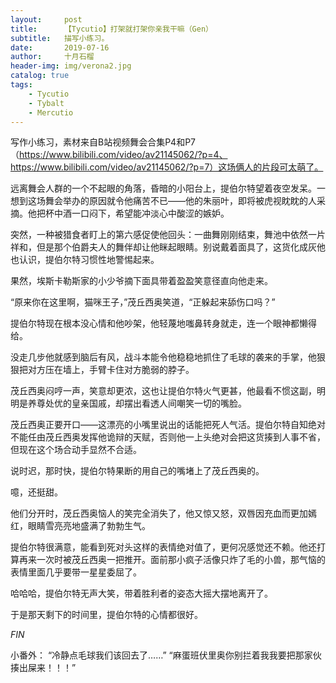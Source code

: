 ```yaml
---
layout:     post
title:      【Tycutio】打架就打架你亲我干嘛（Gen）
subtitle:   描写小练习。
date:       2019-07-16
author:     十月石榴
header-img: img/verona2.jpg
catalog: true
tags:
    - Tycutio
    - Tybalt
    - Mercutio
---
```

写作小练习，素材来自B站视频舞会合集P4和P7（https://www.bilibili.com/video/av21145062/?p=4、https://www.bilibili.com/video/av21145062/?p=7）这场俩人的片段可太萌了。


远离舞会人群的一个不起眼的角落，昏暗的小阳台上，提伯尔特望着夜空发呆。一想到这场舞会举办的原因就令他痛苦不已——他的朱丽叶，即将被虎视眈眈的人采摘。他把杯中酒一口闷下，希望能冲淡心中酸涩的嫉妒。

突然，一种被猎食者盯上的第六感促使他回头：一曲舞刚刚结束，舞池中依然一片祥和，但是那个伯爵夫人的舞伴却让他眯起眼睛。别说戴着面具了，这货化成灰他也认识，提伯尔特习惯性地警惕起来。

果然，埃斯卡勒斯家的小少爷摘下面具带着盈盈笑意径直向他走来。

“原来你在这里啊，猫咪王子，”茂丘西奥笑道，“正躲起来舔伤口吗？”

提伯尔特现在根本没心情和他吵架，他轻蔑地嗤鼻转身就走，连一个眼神都懒得给。

没走几步他就感到脑后有风，战斗本能令他稳稳地抓住了毛球的袭来的手掌，他狠狠把对方压在墙上，手臂卡住对方脆弱的脖子。

茂丘西奥闷哼一声，笑意却更浓，这也让提伯尔特火气更甚，他最看不惯这副，明明是养尊处优的皇亲国戚，却摆出看透人间嘲笑一切的嘴脸。

茂丘西奥正要开口——这漂亮的小嘴里说出的话能把死人气活。提伯尔特自知绝对不能任由茂丘西奥发挥他诡辩的天赋，否则他一上头绝对会把这货揍到人事不省，但现在这个场合动手显然不合适。

说时迟，那时快，提伯尔特果断的用自己的嘴堵上了茂丘西奥的。


噫，还挺甜。


他们分开时，茂丘西奥恼人的笑完全消失了，他又惊又怒，双唇因充血而更加嫣红，眼睛雪亮亮地盛满了勃勃生气。

提伯尔特很满意，能看到死对头这样的表情绝对值了，更何况感觉还不赖。他还打算再来一次时被茂丘西奥一把推开。面前那小疯子活像只炸了毛的小兽，那气恼的表情里面几乎要带一星星委屈了。

哈哈哈，提伯尔特无声大笑，带着胜利者的姿态大摇大摆地离开了。


于是那天剩下的时间里，提伯尔特的心情都很好。




_FIN_

小番外：
“冷静点毛球我们该回去了……”
“麻蛋班伏里奥你别拦着我我要把那家伙揍出屎来！！！”
